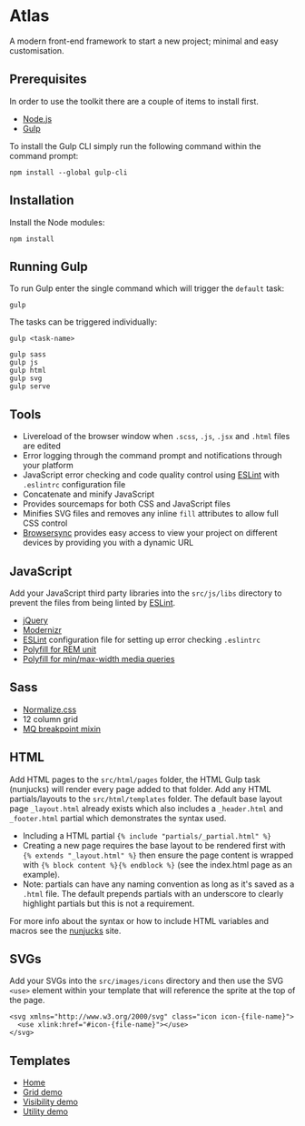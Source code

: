 # Atlas
A modern front-end framework to start a new project; minimal and easy customisation.

## Prerequisites
In order to use the toolkit there are a couple of items to install first.

  - [Node.js][nodejs]
  - [Gulp][gulp-start]

To install the Gulp CLI simply run the following command within the command prompt:

    npm install --global gulp-cli

## Installation
Install the Node modules:

    npm install

## Running Gulp
To run Gulp enter the single command which will trigger the `default` task:

    gulp

The tasks can be triggered individually:

    gulp <task-name>

    gulp sass
    gulp js
    gulp html
    gulp svg
    gulp serve

## Tools
  - Livereload of the browser window when `.scss`, `.js`, `.jsx` and `.html` files are edited
  - Error logging through the command prompt and notifications through your platform
  - JavaScript error checking and code quality control using [ESLint][eslint] with `.eslintrc` configuration file
  - Concatenate and minify JavaScript
  - Provides sourcemaps for both CSS and JavaScript files
  - Minifies SVG files and removes any inline `fill` attributes to allow full CSS control
  - [Browsersync][browser-sync] provides easy access to view your project on different devices by providing you with a dynamic URL

## JavaScript
Add your JavaScript third party libraries into the `src/js/libs` directory to prevent the files from being linted by [ESLint][eslint].

  - [jQuery][jquery]
  - [Modernizr][modernizr]
  - [ESLint][eslint] configuration file for setting up error checking `.eslintrc`
  - [Polyfill for REM unit][polyfill-rem]
  - [Polyfill for min/max-width media queries][polyfill-mq]

## Sass
  - [Normalize.css](https://necolas.github.io/normalize.css)
  - 12 column grid
  - [MQ breakpoint mixin](https://github.com/sass-mq/sass-mq)

## HTML
Add HTML pages to the `src/html/pages` folder, the HTML Gulp task (nunjucks) will render every page added to that folder. Add any HTML partials/layouts to the `src/html/templates` folder. The default base layout page `_layout.html` already exists which also includes a `_header.html` and `_footer.html` partial which demonstrates the syntax used.

  - Including a HTML partial `{% include "partials/_partial.html" %}`
  - Creating a new page requires the base layout to be rendered first with `{% extends "_layout.html" %}` then ensure the page content is wrapped with `{% block content %}{% endblock %}` (see the index.html page as an example).
  - Note: partials can have any naming convention as long as it's saved as a `.html` file. The default prepends partials with an underscore to clearly highlight partials but this is not a requirement.

For more info about the syntax or how to include HTML variables and macros see the [nunjucks](https://mozilla.github.io/nunjucks/templating.html) site.  

## SVGs
Add your SVGs into the `src/images/icons` directory and then use the SVG `<use>` element within your template that will reference the sprite at the top of the page.

    <svg xmlns="http://www.w3.org/2000/svg" class="icon icon-{file-name}">
      <use xlink:href="#icon-{file-name}"></use>
    </svg>

## Templates
  - [Home](public/index.html)
  - [Grid demo](public/examples/grid.html)
  - [Visibility demo](public/examples/visibility.html)
  - [Utility demo](public/examples/utility.html)

[gulp-start]: https://github.com/gulpjs/gulp/blob/master/docs/getting-started.md
[nodejs]: https://nodejs.org/en/download
[jquery]: https://jquery.com/
[modernizr]: http://modernizr.com
[polyfill-rem]: https://github.com/chuckcarpenter/REM-unit-polyfill
[polyfill-mq]: https://github.com/scottjehl/Respond
[eslint]: http://eslint.org
[browser-sync]: https://www.npmjs.com/package/browser-sync

